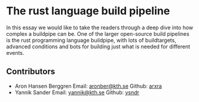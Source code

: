 # The rust language build pipeline

In this essay we would like to take the readers through a deep dive into how complex a buildpipe can be.
One of the larger open-source build pipelines is the rust programming language buildpipe,
with lots of buildtargets, advanced conditions and bots for building just what is needed for different events.

## Contributors

- Aron Hansen Berggren
  Email: [aronber@kth.se](mailto:aronber@kth.se)
  Github: [arxra](https://github.com/arxra)
- Yannik Sander
  Email: [yannik@kth.se](mailto:yannik@kth.se)
  Github: [ysndr](https://github.com/ysndr)
